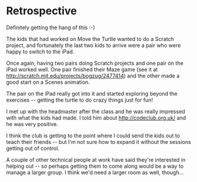 # Retrospective

Definitely getting the hang of this :-)

The kids that had worked on Move the Turtle wanted to do a Scratch project, and fortunately the last two kids to arrive were a pair who were happy to switch to the iPad.

Once again, having two pairs doing Scratch projects and one pair on the iPad worked well. One pair finished their Maze game (see it at <http://scratch.mit.edu/projects/bogzug/2477414>) and the other made a good start on a Scenes animation.

The pair on the iPad really got into it and started exploring beyond the exercises -- getting the turtle to do crazy things just for fun!

I met up with the headmaster after the class and he was really impressed with what the kids had made. I told him about <http://codeclub.org.uk/> and he was very positive.

I think the club is getting to the point where I could send the kids out to teach their friends -- but I'm not sure how to expand it without the sessions getting out of control.

A couple of other technical people at work have said they're interested in helping out -- so perhaps getting them to come along would be a way to manage a larger group. I think we'd need a larger room as well, though...